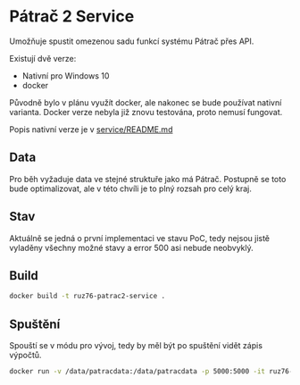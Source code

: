 # Pátrač 2 Service

Umožňuje spustit omezenou sadu funkcí systému Pátrač přes API.

Existují dvě verze:
* Nativní pro Windows 10
* docker

Původně bylo v plánu využít docker, ale nakonec se bude používat nativní varianta. 
Docker verze nebyla již znovu testována, proto nemusí fungovat. 

Popis nativní verze je v [service/README.md](./service/README.md)

## Data
Pro běh vyžaduje data ve stejné struktuře jako má Pátrač. 
Postupně se toto bude optimalizovat, ale v této chvíli je to plný rozsah pro celý kraj.

## Stav
Aktuálně se jedná o první implementaci ve stavu PoC, tedy nejsou jistě vyladěny všechny 
možné stavy a error 500 asi nebude neobvyklý.

## Build

```bash
docker build -t ruz76-patrac2-service .
```

## Spuštění
Spouští se v módu pro vývoj, tedy by měl být po spuštění vidět zápis výpočtů.

```bash
docker run -v /data/patracdata:/data/patracdata -p 5000:5000 -it ruz76-patrac2-service
```

